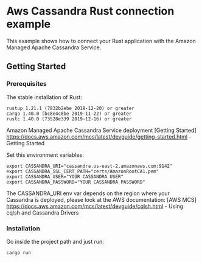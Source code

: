 # Aws Cassandra Rust connection example

This example shows how to connect your Rust application with the Amazon Managed Apache Cassandra Service.

## Getting Started 

### Prerequisites
The stable installation of Rust:

```
rustup 1.21.1 (7832b2ebe 2019-12-20) or greater
cargo 1.40.0 (bc8e4c8be 2019-11-22) or greater 
rustc 1.40.0 (73528e339 2019-12-16) or greater
```
Amazon Managed Apache Cassandra Service deployment
[Getting Started] https://docs.aws.amazon.com/mcs/latest/devguide/getting-started.html - Getting Started

Set this environment variables: 

```
export CASSANDRA_URI="cassandra.us-east-2.amazonaws.com:9142"
export CASSANDRA_SSL_CERT_PATH="certs/AmazonRootCA1.pem"
export CASSANDRA_USER="YOUR CASSANDRA USER"
export CASSANDRA_PASSWORD="YOUR CASSANDRA PASSWORD"
```

The CASSANDRA_URI env var depends on the region where your Cassandra is deployed, please look at the AWS documentation: [AWS MCS] https://docs.aws.amazon.com/mcs/latest/devguide/cqlsh.html - Using cqlsh and Cassandra Drivers

### Installation
Go inside the project path and just run: 
```
cargo run
```